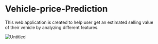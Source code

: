 # Vehicle-price-Prediction
This web application is created to help user get an estimated selling value of their vehicle by analyzing different features.


![Untitled](https://user-images.githubusercontent.com/64840722/144406098-c685c49f-4e4c-436c-bb18-7fc2bfa46c77.png)
